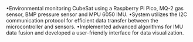 •Environmental monitoring CubeSat using a Raspberry Pi Pico, MQ-2 gas sensor, BMP pressure sensor and MPU 6050 IMU.
•System utilizes the I2C communication protocol for efficient data transfer between the microcontroller and sensors.
•Implemented advanced algorithms for IMU data fusion and developed a user-friendly interface for data visualization.
